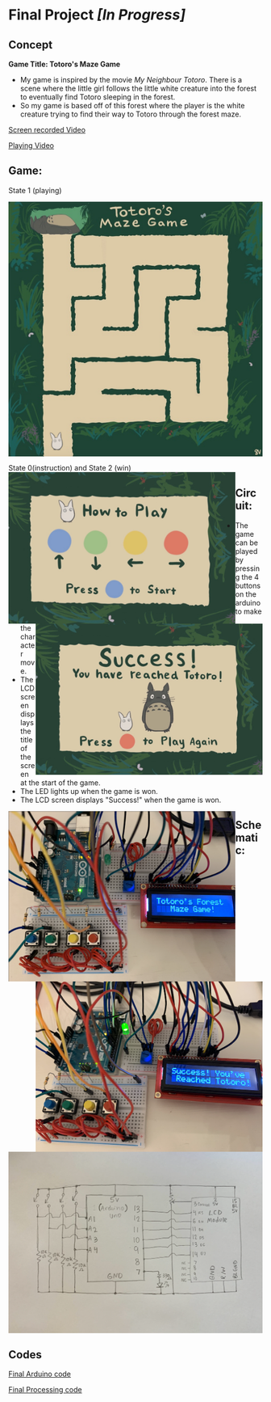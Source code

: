 # Final Project  *[In Progress]*

## Concept
**Game Title: Totoro's Maze Game**
- My game is inspired by the movie *My Neighbour Totoro*. There is a scene where the little girl follows the little white creature into the forest to eventually find Totoro sleeping in the forest.
- So my game is based off of this forest where the player is the white creature trying to find their way to Totoro through the forest maze.

[Screen recorded Video](https://youtu.be/JyblUP2GIvY)

[Playing Video](-)

## **Game:**
State 1 (playing)

 <img src="https://github.com/SalamaAlmheiri/introToIM/blob/main/finalProject/Game.png" width=600 align=center> 

State 0(instruction) and State 2 (win)
<img src="https://github.com/SalamaAlmheiri/introToIM/blob/main/finalProject/Instructions2.JPG" width=450 align=left> <img src="https://github.com/SalamaAlmheiri/introToIM/blob/main/finalProject/won.JPG" width=450 align=right> 



## **Circuit:**
- The game can be played by pressing the 4 buttons on the arduino to make the character move.
- The LCD screen displays the title of the screen at the start of the game.
- The LED lights up when the game is won.
- The LCD screen displays "Success!" when the game is won.

<img src="https://github.com/SalamaAlmheiri/introToIM/blob/main/finalProject/Circuit%20Start.png" width=450 align=left> <img src="https://github.com/SalamaAlmheiri/introToIM/blob/main/finalProject/Circuit%20End.png" width=450 align=right> 



## **Schematic:**

<img src="https://github.com/SalamaAlmheiri/introToIM/blob/main/finalProject/Schematic.png" width=600 align=center> 


## **Codes**

[Final Arduino code](https://github.com/SalamaAlmheiri/introToIM/blob/main/finalProject/Final_Game_Arduino_.ino)

[Final Processing code]()
